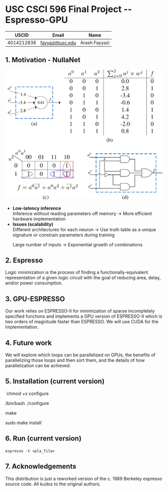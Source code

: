 
#  USC CSCI 596 Final Project -- Espresso-GPU

| USCID      | Email            | Name        |
| ---------- | ---------------- | ----------- |
| 4014212838 |  fayyazi@usc.edu |Arash Fayyazi|


## 1. Motivation - NullaNet
<img src="Images/nullanet.png" style="width:200; height:200;" />

<ul>
<li><b>Low-latency inference</b><br>
Inference without reading parameters off memory &#8594; More efficient hardware implementation</li>

<li><b>Issues (scalability)</b><br>
Different architectures for each neuron &#8594; Use truth table as a unique signature or constrain parameters during training

Large number of inputs &#8594; Exponential growth of combinations</li>
</ul>


## 2. Espresso
Logic minimization is the process of finding a functionally-equivalent representation of a given logic circuit with the goal of reducing area, delay, and/or power consumption.


## 3. GPU-ESPRESSO
Our work relies on ESPRESSO-II for minimization of sparse incompletely specified functions and implements a GPU version of ESPRESSO-II which is two orders of magnitude faster than ESPRESSO. We will use CUDA for the implementation.


## 4. Future work
We will explore which loops can be parallelized on GPUs, the benefits of parallelizing those loops and then sort them, and the details of how parallelization can be achieved.


## 5. Installation (current version)
`chmod +x configure

/bin/bash ./configure

make

sudo make install`


## 6. Run (current version)

`espresso -t <pla_file>`


## 7. Acknowledgements

This distribution is just a reworked version of the c. 1989 Berkeley espresso source code. All kudos to the original authors.



